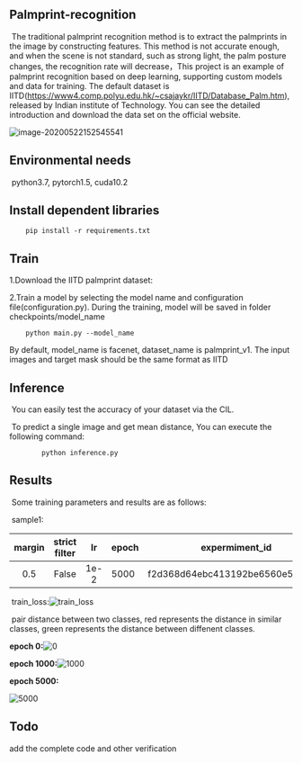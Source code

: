 ## Palmprint-recognition

​	The traditional palmprint recognition method is to extract the palmprints in the image by constructing features. This method is not accurate enough, and when the scene is not standard, such as strong light, the palm posture changes, the recognition rate will decrease，This project is an example of palmprint recognition based on deep learning, supporting custom models and data for training. The default dataset is IITD(https://www4.comp.polyu.edu.hk/~csajaykr/IITD/Database_Palm.htm), released by Indian institute of Technology.  You can see the detailed introduction and download the data set on the official website.

![image-20200522152545541](C:\Users\weihe\AppData\Roaming\Typora\typora-user-images\image-20200522152545541.png)

## Environmental needs

​	python3.7,  pytorch1.5,  cuda10.2

## Install dependent libraries

```
	pip install -r requirements.txt
```

## Train

1.Download the IITD palmprint dataset:

2.Train a model by selecting the model name and configuration file(configuration.py). During the training, model will be saved in folder 	checkpoints/model_name

```
	python main.py --model_name
```

By default, model_name is facenet, dataset_name is palmprint_v1. The input images and target mask should be the same format as IITD

## Inference

​	You can easily test the accuracy of your dataset via the CIL.

​	To predict a single image and get mean distance, You can execute the following command:

```
		python inference.py
```

## Results

​	Some training parameters and results are as follows:

​	sample1:

| margin | strict filter |  lr  | epoch |          expermiment_id          |
| :----: | :-----------: | :--: | ----- | :------------------------------: |
|  0.5   |     False     | 1e-2 | 5000  | f2d368d64ebc413192be6560e533c7df |

​	train_loss:![train_loss](E:\googledrive\palmprint-recognition\logs\f2d368d64ebc413192be6560e533c7df\train_loss.jpeg)

​	pair distance between two classes,  red represents the distance in similar classes, green represents the distance between diffenent classes.

**epoch 0:**![0](E:\googledrive\palmprint-recognition\logs\f2d368d64ebc413192be6560e533c7df\0.PNG)

**epoch 1000:**![1000](E:\googledrive\palmprint-recognition\logs\f2d368d64ebc413192be6560e533c7df\1000.PNG)

**epoch 5000:**

![5000](E:\googledrive\palmprint-recognition\logs\f2d368d64ebc413192be6560e533c7df\5000.PNG)

## Todo

add the complete code and other verification
